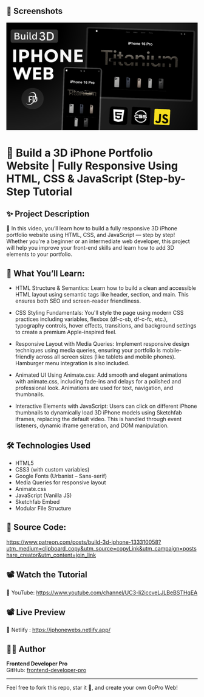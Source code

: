 ## 📸 Screenshots

![Homepage Screenshot](https://github.com/frontend-developer-pro/IPHONE-3D-WEB/blob/33aaeaa81c3d482bc2e26d762727607c29dd76f2/3D-%20THUMBNAIL.png)  

# 🎨 Build a 3D iPhone Portfolio Website | Fully Responsive Using HTML, CSS & JavaScript (Step-by-Step Tutorial

## ✨ Project Description

🚀 In this video, you’ll learn how to build a fully responsive 3D iPhone portfolio website using HTML, CSS, and JavaScript — step by step! Whether you're a beginner or an intermediate web developer, this project will help you improve your front-end skills and learn how to add 3D elements to your portfolio.


## 🔧 What You’ll Learn:

- HTML Structure & Semantics:
  Learn how to build a clean and accessible HTML layout using semantic tags like header, section, and main. This ensures both SEO and screen-reader friendliness.
  
- CSS Styling Fundamentals:
  You'll style the page using modern CSS practices including variables, flexbox (df-c-sb, df-c-fc, etc.), typography controls, hover effects, transitions, and background settings to create a premium Apple-inspired feel.

- Responsive Layout with Media Queries:
  Implement responsive design techniques using media queries, ensuring your portfolio is mobile-friendly across all screen sizes (like tablets and mobile phones). Hamburger menu integration is also included.

- Animated UI Using Animate.css:
  Add smooth and elegant animations with animate.css, including fade-ins and delays for a polished and professional look. Animations are used for text, navigation, and thumbnails.

- Interactive Elements with JavaScript:
  Users can click on different iPhone thumbnails to dynamically load 3D iPhone models using Sketchfab iframes, replacing the default video. This is handled through event listeners, dynamic iframe generation, and DOM manipulation.

## 🛠 Technologies Used

- HTML5
- CSS3 (with custom variables)
- Google Fonts (Urbanist – Sans-serif)
- Media Queries for responsive layout
- Animate.css
- JavaScript (Vanilla JS)
- Sketchfab Embed
- Modular File Structure

## 📁 Source Code:

https://www.patreon.com/posts/build-3d-iphone-133310058?utm_medium=clipboard_copy&utm_source=copyLink&utm_campaign=postshare_creator&utm_content=join_link

## 📽 Watch the Tutorial

🎥 YouTube: https://www.youtube.com/channel/UC3-li2iccveLJLBeBSTHqEA

## 📽 Live Preview

🎥 Netlify : https://iphonewebs.netlify.app/

## 👨‍💻 Author

**Frontend Developer Pro**  
GitHub: [frontend-developer-pro](https://github.com/frontend-developer-pro)

---

Feel free to fork this repo, star it 🌟, and create your own GoPro Web!
 
